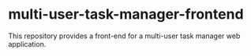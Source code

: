 # multi-user-task-manager-frontend
This repository provides a front-end for a multi-user task manager web application.
